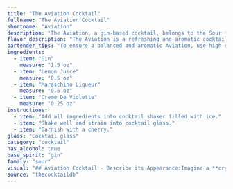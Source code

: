 ```yaml
---
title: "The Aviation Cocktail"
fullname: "The Aviation Cocktail"
shortname: "Aviation"
description: "The Aviation, a gin-based cocktail, belongs to the Sour family, characterized by its tart, citrusy profile. Created in the early 20th century, this classic drink is often attributed to Hugo Ensslin, a renowned bartender at the Hotel Wallick in New York City. "
flavor_description: "The Aviation is a refreshing and aromatic cocktail. The gin provides a crisp, juniper-forward base, while the lemon juice adds a bright acidity. Maraschino liqueur contributes a delicate sweetness and a subtle cherry note. The combination results in a balanced and complex flavor profile that is both sophisticated and approachable. "
bartender_tips: "To ensure a balanced and aromatic Aviation, use high-quality gin with juniper forward notes. Freshly squeezed lemon juice is crucial, so avoid bottled. Maraschino liqueur should be high-quality, not overly sweet. Shake well with ice to chill and dilute, then strain into a chilled coupe glass. Garnish with a lemon twist, expressing oils over the drink before dropping it in.  "
ingredients:
  - item: "Gin"
    measure: "1.5 oz"
  - item: "Lemon Juice"
    measure: "0.5 oz"
  - item: "Maraschino Liqueur"
    measure: "0.5 oz"
  - item: "Creme De Violette"
    measure: "0.25 oz"
instructions:
  - item: "Add all ingredients into cocktail shaker filled with ice."
  - item: "Shake well and strain into cocktail glass."
  - item: "Garnish with a cherry."
glass: "Cocktail glass"
category: "cocktail"
has_alcohol: true
base_spirit: "gin"
family: "sour"
visual: "## Aviation Cocktail - Describe its Appearance:Imagine a **crystal-clear glass** filled with a beautiful **pale pink hue**, almost like a **sunset over the ocean**. The drink is **garnished with a delicate cherry** perched on the rim, adding a touch of **vibrant red** to the scene. **Tiny bubbles** rise from the depths of the glass, gently **shimmering** in the light. The **sweet aroma** of **maraschino cherry** mingles with the **tangy scent** of **lemon juice** and the **subtle, juniper-forward notes** of **gin**.**Describe the following aspects of the Aviation in detail:*** **Color:** What is the exact shade of pink? Does it lean towards a pale blush or a deeper, richer hue?* **Clarity:** Is it crystal clear or slightly cloudy? Are there any visible particles?* **Texture:**  Are there any layers or separation?  How does the drink look when it's swirled?* **Garnish:** Describe the cherry in detail. Is it a whole cherry or a slice?  How does it sit on the rim?* **Glass:** Is it a coupe, martini, or other type of glass? What is its shape and material?**Remember to evoke the senses and create a vivid image of this classic cocktail.** "
source: "thecocktaildb"
---
```


